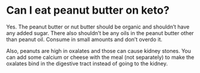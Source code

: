 # Can I eat peanut butter on keto?

Yes. The peanut butter or nut butter should be organic and shouldn’t have any added sugar. There also shouldn’t be any oils in the peanut butter other than peanut oil. Consume in small amounts and don’t overdo it.

Also, peanuts are high in oxalates and those can cause kidney stones. You can add some calcium or cheese with the meal (not separately) to make the oxalates bind in the digestive tract instead of going to the kidney.